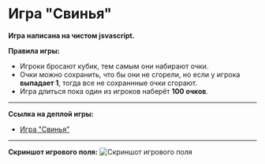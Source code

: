 # Игра "Свинья"

**Игра написана на чистом jsvascript.**

**Правила игры:**
- Игроки бросают кубик, тем самым они набирают очки.
- Очки можно сохранить, что бы они не сгорели, но если у игрока **выпадает 1**, тогда все не сохраннные очки сгорают.
- Игра длиться пока один из игроков наберёт **100 очков**.

---

**Ссылка на деплой игры:**
- [Игра "Свинья"](https://sashadev86.github.io/pig-game-dice/ 'Игра "Свинья"')

---

**Скриншот игрового поля:**
![Скриншот игрового поля](pig.png)
